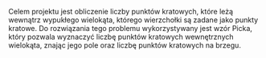 Celem projektu jest obliczenie liczby punktów kratowych, które leżą wewnątrz wypukłego wielokąta, którego wierzchołki są zadane jako punkty kratowe. Do rozwiązania tego problemu wykorzystywany jest wzór Picka, który pozwala wyznaczyć liczbę punktów kratowych wewnętrznych wielokąta, znając jego pole oraz liczbę punktów kratowych na brzegu.
